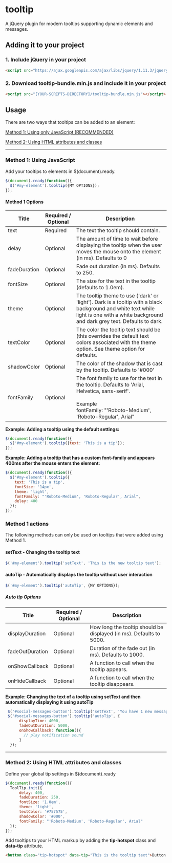 # tooltip
A jQuery plugin for modern tooltips supporting dynamic elements and messages.

## Adding it to your project
### 1. Include jQuery in your project
```html
<script src="https://ajax.googleapis.com/ajax/libs/jquery/1.11.3/jquery.min.js"></script>
```
### 2. Download tooltip-bundle.min.js and include it in your project
```html
<script src="[YOUR-SCRIPTS-DIRECTORY]/tooltip-bundle.min.js"></script>
```

## Usage
There are two ways that tooltips can be added to an element:  

[Method 1: Using only JavaScript (RECOMMENDED)](#method-1-using-javascript)  

[Method 2: Using HTML attributes and classes](#method-2-using-html-attributes-and-classes)

---
### Method 1: Using JavaScript
Add your tooltips to elements in $(document).ready.
```javascript
$(document).ready(function(){
  $('#my-element').tooltip({MY OPTIONS});
});
```
#### Method 1 Options
|  Title   | Required / Optional |  Description  |
| -------- | ------------- | ---------------------- |
| text     | Required | The text the tooltip should contain. |
| delay    | Optional | The amount of time to wait before displaying the tooltip when the user moves the mouse onto the element (in ms). Defaults to 0 |
| fadeDuration | Optional | Fade out duration (in ms). Defaults to 250.| 
| fontSize | Optional | The size for the text in the tooltip (defaults to 1.0em). |
| theme    | Optional | The tooltip theme to use ('dark' or 'light'). Dark is a tooltip with a black background and white text while light is one with a white background and dark grey text. Defaults to dark. |
| textColor | Optional | The color the tooltip text should be (this overrides the default text colors associated with the theme option. See theme option for defaults. |
| shadowColor | Optional | The color of the shadow that is cast by the tooltip. Defaults to '#000' | 
| fontFamily | Optional | The font family to use for the text in the tooltip. Defaults to  'Arial, Helvetica, sans-serif'. <br><br>Example<br>fontFamily: "'Roboto-Medium', 'Roboto-Regular', Arial"|

__Example: Adding a tooltip using the default settings:__
```javascript
$(document).ready(function(){
  $('#my-element').tooltip({text: 'This is a tip'});
});
```

__Example: Adding a tooltip that has a custom font-family and appears 400ms after the mouse enters the element:__
```javascript
$(document).ready(function(){
  $('#my-element').tooltip({
    text: 'This is a tip',
    fontSize: '14px',
    theme: 'light',
    fontFamily: "'Roboto-Medium', 'Roboto-Regular', Arial",
    delay: 400
  });
});
```

### Method 1 actions
The following methods can only be used on tooltips that were added using Method 1. 

#### setText - Changing the tooltip text
```javascript
$('#my-element').tooltip('setText', 'This is the new tooltip text');
```
#### autoTip - Automatically displays the tooltip without user interaction
```javascript
$('#my-element').tooltip('autoTip', {MY OPTIONS});
```
##### Auto tip Options
|  Title   | Required / Optional |  Description  |
| -------- | ------------- | ---------------------- |
| displayDuration | Optional | How long the tooltip should be displayed (in ms). Defaults to 5000. |
| fadeOutDuration | Optional | Duration of the fade out (in ms). Defaults to 1000. |
| onShowCallback | Optional | A function to call when the tooltip appears. |
| onHideCallback | Optional | A function to call when the tooltip disappears. |

__Example: Changing the text of a tooltip using setText and then automatically displaying it using autoTip__
```javascript
 $('#social-messages-button').tooltip('setText', 'You have 1 new message');
 $('#social-messages-button').tooltip('autoTip', {
      displayTime: 4000,
      fadeOutDuration: 5000,
      onShowCallback: function(){
        // play notification sound
      }
  });
```

---

### Method 2: Using HTML attributes and classes
Define your global tip settings in $(document).ready
```javascript
$(document).ready(function(){
  ToolTip.init({
      delay: 400,
      fadeDuration: 250,
      fontSize: '1.0em',
      theme: 'light',                   
      textColor: '#757575',
      shadowColor: '#000',
      fontFamily: "'Roboto-Medium', 'Roboto-Regular', Arial"
  });
});
```

Add tooltips to your HTML markup by adding the __tip-hotspot__ class and __data-tip__ attribute.  
```html
<button class="tip-hotspot" data-tip="This is the tooltip text">Button text here</button>
```
